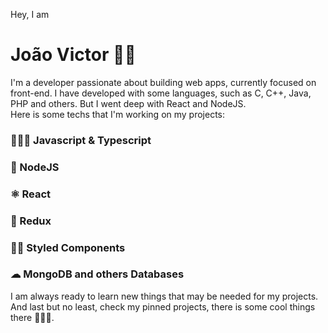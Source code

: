 Hey, I am
# João Victor 👋🏽

 I'm a developer passionate about building web apps, currently focused on front-end. I have developed with some languages, such as C, C++, Java, PHP and others. But I went deep with React and NodeJS.\
 Here is some techs that I'm working on my projects:
### 👨🏽‍💻 Javascript & Typescript
### 🧐 NodeJS
### ⚛ React
### 🔳 Redux
### 💅🏻 Styled Components
### ☁ MongoDB and others Databases

 I am always ready to learn new things that may be needed for my projects. \
 And last but no least, check my pinned projects, there is some cool things there 🙋🏽‍♂️.
